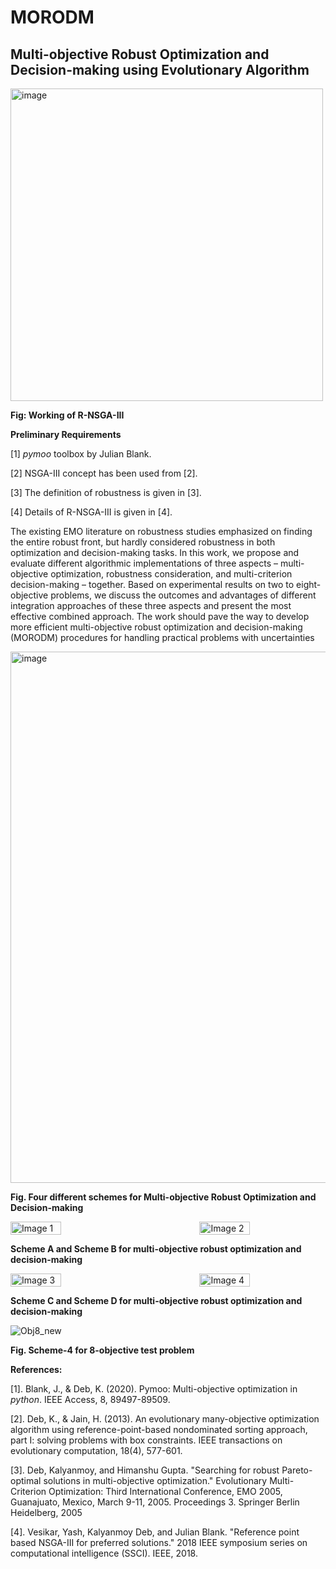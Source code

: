 # MORODM
## Multi-objective Robust Optimization and Decision-making using Evolutionary Algorithm
<img src="https://github.com/deepanshuIITM/MORODM/assets/137225940/9004e11b-f8c1-41ee-84ab-c5df11a07198" alt="image" width="500">

**Fig: Working of R-NSGA-III**


**Preliminary Requirements**

[1] _pymoo_ toolbox by Julian Blank.

[2] NSGA-III concept has been used from [2].

[3] The definition of robustness is given in [3].

[4] Details of R-NSGA-III is given in [4].

The existing EMO literature on robustness studies emphasized on finding the entire robust front, 
but hardly considered robustness in both optimization and decision-making tasks. In this work, 
we propose and evaluate different algorithmic implementations of three aspects – multi-objective 
optimization, robustness consideration, and multi-criterion decision-making – together. Based on 
experimental results on two to eight-objective problems, we discuss the outcomes and advantages of 
different integration approaches of these three aspects and present the most effective combined approach. 
The work should pave the way to develop more efficient multi-objective robust optimization and 
decision-making (MORODM) procedures for handling practical problems with uncertainties



<img src= "https://github.com/deepanshuIITM/MORODM/assets/137225940/a6b70478-b5fe-49b8-ae2b-4171e58dd96d" alt="image" width="850">


**Fig. Four different schemes for Multi-objective Robust Optimization and Decision-making**

<div style="display: flex; justify-content: space-between;">
    <img src="https://github.com/deepanshuIITM/MORODM/assets/137225940/3df975a4-2b51-49c9-8e0f-1a3e664b1999" alt="Image 1" style="width: 40%;">   
    <img src="https://github.com/deepanshuIITM/MORODM/assets/137225940/3d5bc9f1-a2ee-4d3e-83f4-5395ca6a4f04" alt="Image 2" style="width: 40%;">
</div>

**Scheme A and Scheme B for multi-objective robust optimization and decision-making**

<div style="display: flex; justify-content: space-between;">
    <img src="https://github.com/deepanshuIITM/MORODM/assets/137225940/3c731ee6-177f-4f32-b0c3-ccffe6d97d51" alt="Image 3" style="width: 40%;">   
    <img src="https://github.com/deepanshuIITM/MORODM/assets/137225940/070947f8-4e50-45de-a187-7515d632a8f4" alt="Image 4" style="width: 40%;">
</div>

**Scheme C and Scheme D for multi-objective robust optimization and decision-making**


![Obj8_new](https://github.com/deepanshuIITM/MORODM/assets/137225940/5997ca21-376e-404f-ae8b-55fd1bafd7ca)


**Fig. Scheme-4 for 8-objective test problem**


**References:**

[1]. Blank, J., & Deb, K. (2020). Pymoo: Multi-objective optimization in _python_. IEEE Access, 8, 89497-89509.

[2]. Deb, K., & Jain, H. (2013). An evolutionary many-objective optimization algorithm using reference-point-based nondominated sorting approach, part I: solving problems with box constraints. IEEE transactions on evolutionary computation, 18(4), 577-601.

[3]. Deb, Kalyanmoy, and Himanshu Gupta. "Searching for robust Pareto-optimal solutions in multi-objective optimization." Evolutionary Multi-Criterion Optimization: Third International Conference, EMO 2005, Guanajuato, Mexico, March 9-11, 2005. Proceedings 3. Springer Berlin Heidelberg, 2005

[4]. Vesikar, Yash, Kalyanmoy Deb, and Julian Blank. "Reference point based NSGA-III for preferred solutions." 2018 IEEE symposium series on computational intelligence (SSCI). IEEE, 2018.
